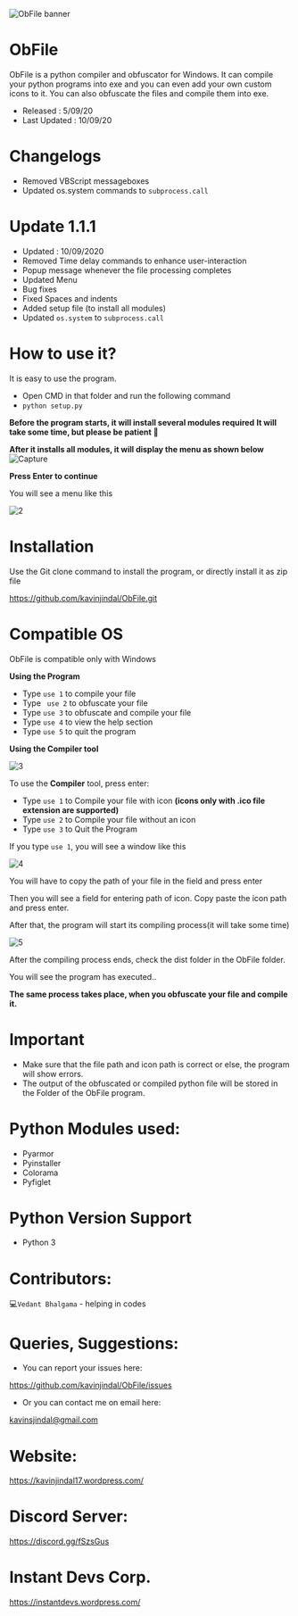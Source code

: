 ![ObFile banner](https://user-images.githubusercontent.com/68228966/92695177-bb6dc080-f365-11ea-81a4-8236bf1068fb.jpg)

# ObFile
ObFile is a python compiler and obfuscator for Windows. It can compile your python programs into exe and you can even add your own custom icons to it. You can also obfuscate the files and compile them into exe.

* Released : 5/09/20
* Last Updated : 10/09/20

# Changelogs
* Removed VBScript messageboxes
* Updated os.system commands to `subprocess.call`

# Update 1.1.1
* Updated : 10/09/2020
* Removed Time delay commands to enhance user-interaction
* Popup message whenever the file processing completes
* Updated Menu
* Bug fixes
* Fixed Spaces and indents
* Added setup file (to install all modules)
* Updated `os.system` to `subprocess.call`

# How to use it?
It is easy to use the program. 
* Open CMD in that folder and run the following command
* `python setup.py`

**Before the program starts, it will install several modules required**
**It will take some time, but please be patient :slightly_smiling_face:**

**After it installs all modules, it will display  the menu as shown below**
![Capture](https://user-images.githubusercontent.com/68228966/92302197-e03dee80-ef87-11ea-9ab1-c425c64af53b.PNG)

**Press Enter to continue**
 
 You will see a menu like this
 
 ![2](https://user-images.githubusercontent.com/68228966/92302222-03689e00-ef88-11ea-99d1-865a91a953d5.PNG)
 
 # Installation
 
 Use the Git clone command to install the program, or directly install it as zip file
 
 https://github.com/kavinjindal/ObFile.git
 
# Compatible OS

ObFile is compatible only with Windows

**Using the Program**
 * Type `use 1` to compile your file
 * Type ` use 2` to obfuscate your file
 * Type ` use 3 ` to obfuscate and compile your file
 * Type ` use 4 ` to view the help section
 * Type ` use 5 ` to quit the program
 
 **Using the Compiler tool**
 
 ![3](https://user-images.githubusercontent.com/68228966/92302312-df598c80-ef88-11ea-878f-bd2e9624ae89.PNG)
 
To use the **Compiler** tool, press enter:
* Type `use 1` to Compile your file with icon **(icons only with .ico file extension are supported)**
* Type `use 2` to Compile your file without an icon
* Type `use 3` to Quit the Program

If you type ` use 1 `, you will see a window like this

![4](https://user-images.githubusercontent.com/68228966/92302374-58f17a80-ef89-11ea-98c4-3b835a17e6de.PNG)

You will have to copy the path of your file in the field and press enter

Then you will see a field for entering path of icon. Copy paste the icon path and press enter. 

After that, the program will start its compiling process(it will take some time)

![5](https://user-images.githubusercontent.com/68228966/92302826-cd79e880-ef8c-11ea-9337-2eacb8c598db.PNG)

After the compiling process ends, check the dist folder in the ObFile folder.

You will see the program has executed..

**The same process takes place, when you obfuscate your file and compile it.**

# Important
* Make sure that the file path and icon path is correct or else, the program will show errors.
* The output of the obfuscated or compiled python file will be stored in the Folder of the ObFile program.

# Python Modules used:
* Pyarmor
* Pyinstaller
* Colorama
* Pyfiglet

# Python Version Support
* Python 3

# Contributors:
:computer:` Vedant Bhalgama ` - helping in codes

# Queries, Suggestions:

* You can report your issues here:

https://github.com/kavinjindal/ObFile/issues

* Or you can contact me on email here:

kavinsjindal@gmail.com

# Website:

https://kavinjindal17.wordpress.com/

# Discord Server:

https://discord.gg/fSzsGus

# Instant Devs Corp.

https://instantdevs.wordpress.com/



